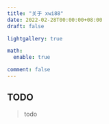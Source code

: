```yaml
---
title: "关于 xwi88"
date: 2022-02-28T00:00:00+08:00
draft: false

lightgallery: true

math:
  enable: true

comment: false
---
```


## TODO

>todo
